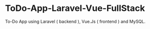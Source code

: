 # ToDo-App-Laravel-Vue-FullStack
To-Do App using Laravel ( backend ), Vue.Js ( frontend ) and MySQL.

